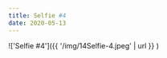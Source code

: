 ```yaml
---
title: Selfie #4
date: 2020-05-13
---
```


!['Selfie #4']({{ '/img/14Selfie-4.jpeg' | url }} )
<br>
